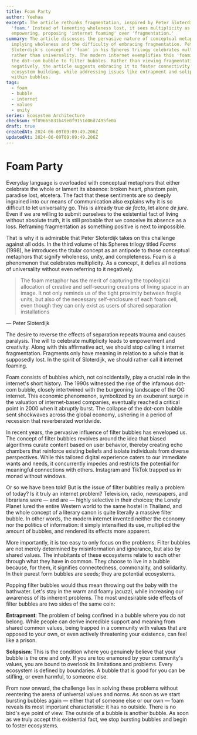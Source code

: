 ```yaml
---
title: Foam Party
author: Yeehaa
excerpt: The article rethinks fragmentation, inspired by Peter Sloterdijk's
  'foam.' Instead of lamenting wholeness lost, it sees multiplicity as
  empowering, proposing 'internet foaming' over 'fragmentation.'
summary: The article discusses the pervasive nature of conceptual metaphors
  implying wholeness and the difficulty of embracing fragmentation. Peter
  Sloterdijk's concept of 'foam' in his Spheres trilogy celebrates multiplicity
  rather than universality. The modern internet exemplifies this 'foaming,' from
  the dot-com bubble to filter bubbles. Rather than viewing fragmentation
  negatively, the article suggests embracing it to foster connectivity and
  ecosystem building, while addressing issues like entrapment and solipsism
  within bubbles.
tags:
  - foam
  - bubble
  - internet
  - values
  - unity
series: Ecosystem Architecture
checksum: 9f89665831b49e0f9151d06d7495fe0a
draft: true
createdAt: 2024-06-09T09:09:49.206Z
updatedAt: 2024-06-09T09:09:49.206Z
---
```


# Foam Party

Everyday language is overloaded with conceptual metaphors that either celebrate the whole or lament its absence: broken heart, phantom pain, paradise lost, etcetera. The fact that these sentiments are so deeply ingrained into our means of communication also explains why it is so difficult to let universality go. This is already true *de facto*, let alone *de jure*. Even if we are willing to submit ourselves to the existential fact of living without absolute truth, it is still probable that we conceive its absence as a loss. Reframing fragmentation as something positive is next to impossible.

That is why it is admirable that Peter Sloterdijk takes on this challenge against all odds. In the third volume of his Spheres trilogy titled *Foams* (1998), he introduces the titular concept as an antipode to those conceptual metaphors that signify wholeness, unity, and completeness. Foam is a phenomenon that celebrates multiplicity. As a concept, it defies all notions of universality without even referring to it negatively.

 > The foam metaphor has the merit of capturing the topological allocation of creative and self-securing creations of living space in an image. It not only reminds us of the tight proximity between fragile units, but also of the necessary self-enclosure of each foam cell, even though they can only exist as users of shared separation installations

— Peter Sloterdijk

The desire to reverse the effects of separation repeats trauma and causes paralysis. The will to celebrate multiplicity leads to empowerment and creativity. Along with this affirmative act, we should stop calling it internet fragmentation. Fragments only have meaning in relation to a whole that is supposedly lost. In the spirit of Sloterdijk, we should rather call it internet foaming.

Foam consists of bubbles which, not coincidentally, play a crucial role in the internet's short history. The 1990s witnessed the rise of the infamous dot-com bubble, closely intertwined with the burgeoning landscape of the OG internet. This economic phenomenon, symbolized by an exuberant surge in the valuation of internet-based companies, eventually reached a critical point in 2000 when it abruptly burst. The collapse of the dot-com bubble sent shockwaves across the global economy, ushering in a period of recession that reverberated worldwide.

In recent years, the pervasive influence of filter bubbles has enveloped us. The concept of filter bubbles revolves around the idea that biased algorithms curate content based on user behavior, thereby creating echo chambers that reinforce existing beliefs and isolate individuals from diverse perspectives. While this tailored digital experience caters to our immediate wants and needs, it concurrently impedes and restricts the potential for meaningful connections with others. Instagram and TikTok trapped us in monad without windows.

Or so we have been told! But is the issue of filter bubbles really a problem of today? Is it truly an internet problem? Television, radio, newspapers, and librarians were — and are — highly selective in their choices; the Lonely Planet lured the entire Western world to the same hostel in Thailand, and the whole concept of a literary canon is quite literally a massive filter bubble. In other words, the modern internet invented neither the economy nor the politics of information: it simply intensified its use, multiplied the amount of bubbles, and rendered its effects more apparent.

More importantly, it is too easy to only focus on the problems. Filter bubbles are not merely determined by misinformation and ignorance, but also by shared values. The inhabitants of these ecosystems relate to each other through what they have in common. They choose to live in a bubble because, for them, it signifies connectedness, commonality, and solidarity. In their purest form bubbles are seeds; they are potential ecosystems.

Popping filter bubbles would thus mean throwing out the baby with the bathwater. Let's stay in the warm and foamy jacuzzi, while increasing our awareness of its inherent problems. The most undesirable side effects of filter bubbles are two sides of the same coin:

**Entrapment**: The problem of being confined in a bubble where you do not belong. While people can derive incredible support and meaning from shared common values, being trapped in a community with values that are opposed to your own, or even actively threatening your existence, can feel like a prison.

**Solipsism**: This is the condition where you genuinely believe that your bubble is the one and only. If you are too enamored by your community's values, you are bound to overlook its limitations and problems. Every ecosystem is defined by boundaries. A bubble that is good for you can be stifling, or even harmful, to someone else.

From now onward, the challenge lies in solving these problems without reentering the arena of universal values and norms. As soon as we start bursting bubbles again — either that of someone else or our own — foam reveals its most important characteristic: it has no outside. There is no bird's eye point of view. The outside of a bubble is another bubble. As soon as we truly accept this existential fact, we stop bursting bubbles and begin to foster ecosystems.

